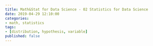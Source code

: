 ```yaml
---
title: Math&Stat for Data Science - 02 Statistics for Data Science
date: 2019-04-29 12:10:00
categories:
- math, statistics
tags:
- [distribution, hypothesis, variable]
published: false
---
```

